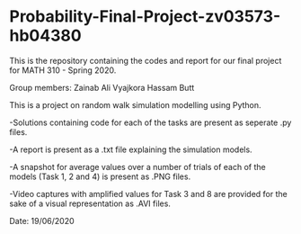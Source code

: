 # Probability-Final-Project-zv03573-hb04380
This is the repository containing the codes and report for our final project for MATH 310 - Spring 2020.

Group members:
Zainab Ali Vyajkora
Hassam Butt

This is a project on random walk simulation modelling using Python.

-Solutions containing code for each of the tasks are present as seperate .py files.

-A report is present as a .txt file explaining the simulation models.

-A snapshot for average values over a number of trials of each of the models (Task 1, 2 and 4) is present as .PNG files.

-Video captures with amplified values for Task 3 and 8 are provided for the sake of a visual representation as .AVI files.

Date: 19/06/2020



